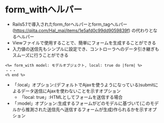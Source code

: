 # form_withヘルパー
- Rails5.1で導入されたform_forヘルパーとform_tagヘルパー(https://qiita.com/Hal_mai/items/1e5afd0c99dd9059839f) の代わりとなるヘルパー<br>
- Viewファイルで使用することで、簡単にフォームを生成することができる<br>
- 入力値の送信先もシンプルに設定でき、コントローラへのデータ引き継ぎもスムーズに行うことができる<br>
```
<%= form_with model: モデルオブジェクト, local: true do |form| %>
・・・
<% end %>
```
- 「:local」オプション:(デフォルトでAjaxを使うようになっている)submitによるデータ送信にAjaxを使わないことを示すオプション<br>
  - 「local: true」:HTMLとしてフォームを送信する場合
- 「:model」オプション:生成するフォームがどのモデルに基づいて(このモデルから推測された送信先へ送信するフォームが生成)作られるかを示すオプション<br>
